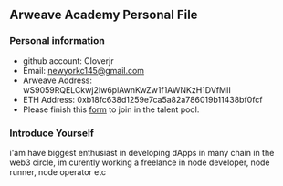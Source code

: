 ## Arweave Academy Personal File

### Personal information

- github account: Cloverjr
- Email: newyorkc145@gmail.com
- Arweave Address: wS9059RQELCkwj2Iw6plAwnKwZw1f1AWNKzH1DVfMII
- ETH Address: 0xb18fc638d1259e7ca5a82a786019b11438bf0fcf
- Please finish this [form](https://docs.google.com/forms/d/e/1FAIpQLSfWA5fIIcBgmRppm3jNz5vmf9Mai_QMVil-2pO4r7YKn_Zhtw/viewform?usp=sf_link) to join in the talent pool.

### Introduce Yourself
 i'am have biggest enthusiast in developing dApps in many chain in the web3 circle, im curently working a freelance in node developer, node runner, node operator etc
